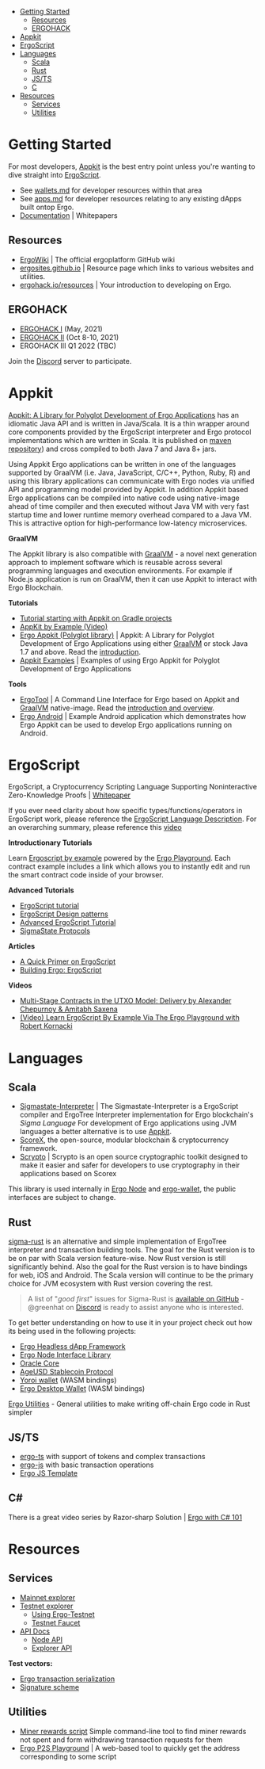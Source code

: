 - [Getting Started](#getting-started)
  - [Resources](#resources)
  - [ERGOHACK](#ergohack)
- [Appkit](#appkit)
- [ErgoScript](#ergoscript)
- [Languages](#languages)
  - [Scala](#scala)
  - [Rust](#rust)
  - [JS/TS](#jsts)
  - [C](#c)
- [Resources](#resources-1)
  - [Services](#services)
  - [Utilities](#utilities)

# Getting Started

For most developers, [Appkit](#appkit) is the best entry point unless you're wanting to dive straight into [ErgoScript](#ergoscript).



- See [wallets.md](/wallets.md) for developer resources within that area
- See [apps.md](/apps.md) for developer resources relating to any existing dApps built ontop Ergo.
- [Documentation](pages/docs.md) | Whitepapers

## Resources
- [ErgoWiki](https://github.com/ergoplatform/ergo/wiki) | The official ergoplatform GitHub wiki
- [ergosites.github.io](https://ergosites.github.io/) | Resource page which links to various websites and utilities. 
- [ergohack.io/resources](https://ergohack.io/resources) | Your introduction to developing on Ergo.

## ERGOHACK
- [ERGOHACK I](https://ergoplatform.org/en/blog/2021-06-19-ergohack/) (May, 2021)
- [ERGOHACK II](https://ergoplatform.org/en/blog/2021-10-15-ergohack-ii-wrap-up/) (Oct 8-10, 2021)
- ERGOHACK III Q1 2022 (TBC)

Join the [Discord](https://discord.gg/qxdrHM2eHv) server to participate. 


# Appkit

[Appkit: A Library for Polyglot Development of Ergo Applications](https://github.com/aslesarenko/ergo-appkit) has an idiomatic Java API and is written in Java/Scala. It is a thin wrapper around core components provided by the ErgoScript interpreter and Ergo protocol implementations which are written in Scala. It is published on [maven repository](https://mvnrepository.com/artifact/org.ergoplatform/ergo-appkit)) and cross compiled to both Java 7 and Java 8+ jars.

Using Appkit Ergo applications can be written in one of the languages supported by GraalVM (i.e. Java, JavaScript, C/C++, Python, Ruby, R) and using this library applications can communicate with Ergo nodes via unified API and programming model provided by Appkit. In addition Appkit based Ergo applications can be compiled into native code using native-image ahead of time compiler and then executed without Java VM with very fast startup time and lower runtime memory overhead compared to a Java VM. This is attractive option for high-performance low-latency microservices.

**GraalVM**

The Appkit library is also compatible with [GraalVM](https://www.graalvm.org/) - a novel next generation approach to implement software which is reusable across several programming languages and execution environments. For example if Node.js application is run on GraalVM, then it can use Appkit to interact with Ergo Blockchain.


**Tutorials**
- [Tutorial starting with Appkit on Gradle projects](https://github.com/ergoplatform/ergo-appkit/wiki/Tutorial-starting-with-Appkit-on-Gradle-projects)
- [AppKit by Example (Video)](https://www.youtube.com/watch?v=Md5s-XV6-Hs)
- [Ergo Appkit (Polyglot library)](https://github.com/aslesarenko/ergo-appkit) | Appkit: A Library for Polyglot Development of Ergo Applications using either [GraalVM](https://www.graalvm.org/) or stock Java 1.7 and above. Read the [introduction](https://ergoplatform.org/en/blog/2019_12_03_top5/).
- [Appkit Examples](https://github.com/aslesarenko/ergo-appkit-examples) | Examples of using Ergo Appkit for Polyglot Development of Ergo Applications

**Tools**
- [ErgoTool](https://github.com/aslesarenko/ergo-tool) | A Command Line Interface for Ergo based on Appkit and [GraalVM](https://www.graalvm.org/) native-image. Read the [introduction and overview](https://ergoplatform.org/en/blog/2019_12_31_ergo_tool/).
- [Ergo Android](https://github.com/aslesarenko/ergo-android) | Example Android application which demonstrates how Ergo Appkit can be used to develop Ergo applications running on Android.


# ErgoScript

ErgoScript, a Cryptocurrency Scripting Language Supporting Noninteractive Zero-Knowledge Proofs | [Whitepaper](https://ergoplatform.org/docs/ErgoScript.pdf)

If you ever need clarity about how specific types/functions/operators in ErgoScript work, please reference the [ErgoScript Language Description](https://github.com/ScorexFoundation/sigmastate-interpreter/blob/develop/docs/LangSpec.md). For an overarching summary, please reference this [video](https://www.youtube.com/watch?v=8l2v1asHgyA)

**Introductionary Tutorials**

Learn [Ergoscript by example](https://github.com/ergoplatform/ergoscript-by-example) powered by the [Ergo Playground](https://scastie.scala-lang.org/). Each contract example includes a link which allows you to instantly edit and run the smart contract code inside of your browser.

**Advanced Tutorials**
- [ErgoScript tutorial](https://ergoplatform.org/docs/ErgoScript.pdf)
- [ErgoScript Design patterns](https://www.ergoforum.org/t/ergoscript-design-patterns/222)
- [Advanced ErgoScript Tutorial](https://ergoplatform.org/docs/AdvancedErgoScriptTutorial.pdf)
- [SigmaState Protocols](https://docs.ergoplatform.com/sigmastate_protocols.pdf)

**Articles**
- [A Quick Primer on ErgoScript](https://github.com/ergoplatform/ergo/wiki/ErgoScript-Overview) 
- [Building Ergo: ErgoScript](https://ergoplatform.org/en/blog/2021-06-09-building-ergo-ergoscript/)

**Videos**
- [Multi-Stage Contracts in the UTXO Model: Delivery by Alexander Chepurnoy & Amitabh Saxena](https://www.youtube.com/watch?v=g3FlM_WOwBU)
- [(Video) Learn ErgoScript By Example Via The Ergo Playground with Robert Kornacki](https://www.youtube.com/watch?v=8l2v1asHgyA)



# Languages
## Scala

- [Sigmastate-Interpreter](https://github.com/ScorexFoundation/sigmastate-interpreter) | The Sigmastate-Interpreter is a ErgoScript compiler and ErgoTree Interpreter implementation for Ergo blockchain's *Sigma Language*  For development of Ergo applications using JVM languages a better alternative is to use [Appkit](#appkit).
- [ScoreX](https://github.com/scorexfoundation/scorex), the open-source, modular blockchain & cryptocurrency framework.
- [Scrypto](https://github.com/input-output-hk/scrypto) | Scrypto is an open source cryptographic toolkit designed to make it easier and safer for developers to use cryptography in their applications based on Scorex

This library is used internally in [Ergo Node](https://github.com/ergoplatform/ergo) and [ergo-wallet](https://github.com/ergoplatform/ergo/tree/master/ergo-wallet), the public interfaces are subject to change.

## Rust
[sigma-rust](https://github.com/ergoplatform/sigma-rust) is an alternative and simple implementation of ErgoTree interpreter and transaction building tools. The goal for the Rust version is to be on par with Scala version feature-wise. Now Rust version is still significantly behind. Also the goal for the Rust version is to have bindings for web, iOS and Android. The Scala version will continue to be the primary choice for JVM ecosystem with Rust version covering the rest.

> A list of "*good first*" issues for Sigma-Rust is [available on GitHub](https://github.com/ergoplatform/sigma-rust/issues?q=is%3Aissue+is%3Aopen+label%3A%22good+first+issue%22) - @greenhat on [Discord](https://discord.gg/Q86PNMwRsu) is ready to assist anyone who is interested.


To get better understanding on how to use it in your project check out how its being used in the following projects:

- [Ergo Headless dApp Framework](https://github.com/Emurgo/ergo-headless-dapp-framework)
- [Ergo Node Interface Library](https://github.com/Emurgo/ergo-node-interface)
- [Oracle Core](https://github.com/ergoplatform/oracle-core)
- [AgeUSD Stablecoin Protocol](https://github.com/Emurgo/age-usd)
- [Yoroi wallet](https://github.com/Emurgo/yoroi-frontend) (WASM bindings)
- [Ergo Desktop Wallet](https://github.com/ErgoWallet/ergowallet-desktop) (WASM bindings)

[Ergo Utilities](https://github.com/robkorn/ergo-utilities-rust/) - General utilities to make writing off-chain Ergo code in Rust simpler 


## JS/TS

 - [ergo-ts](https://github.com/coinbarn/ergo-ts) with support of tokens and complex transactions
 - [ergo-js](https://github.com/ergoplatform/ergo-js) with basic transaction operations
 - [Ergo JS Template](https://github.com/anon-real/ergo-js-template)

## C#

There is a great video series by Razor-sharp Solution | [Ergo with C# 101](https://www.youtube.com/watch?v=aUuki-fAxwc&list=PLUWruihtE-HtL-JZk8Vb4Yn_H18aE3rb6)


# Resources

## Services
- [Mainnet explorer](https://explorer.ergoplatform.com/)
- [Testnet explorer](https://testnet.ergoplatform.com/)
  - [Using Ergo-Testnet](https://github.com/ergoplatform/ergo/wiki/Ergo-Testnet)
  - [Testnet Faucet](https://testnet.ergofaucet.org/)
- [API Docs](https://api.ergoplatform.com/api/v1/docs/)
  - [Node API](https://git.io/fjqwb)
  - [Explorer API](https://git.io/fjqwN)

**Test vectors:**
- [Ergo transaction serialization](https://git.io/fjqwX)
- [Signature scheme](https://git.io/fjqwH)

## Utilities 
 - [Miner rewards script](https://github.com/lorien/ergotools) Simple command-line tool to find miner rewards not spent and form withdrawing transaction requests for them
 - [Ergo P2S Playground](https://wallet.plutomonkey.com/p2s/?source=dHJ1ZQ==) | A web-based tool to quickly get the address corresponding to some script  



